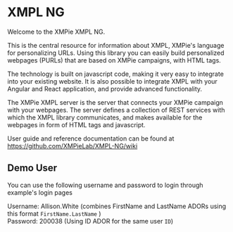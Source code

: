 # XMPL NG
Welcome to the XMPie XMPL NG.

This is the central resource for information about XMPL, XMPie's language for personalizing URLs. Using this library you can easily build personalized webpages (PURLs) that are based on XMPie campaigns, with HTML tags.

The technology is built on javascript code, making it very easy to integrate into your existing website. It is also possible to integrate XMPL with your Angular and React application, and provide advanced functionality.

The XMPie XMPL server is the server that connects your XMPie campaign with your webpages. The server defines a collection of REST services with which the XMPL library communicates, and makes available for the webpages in form of HTML tags and javascript.

User guide and reference documentation can be found at https://github.com/XMPieLab/XMPL-NG/wiki

## Demo User
You can use the following username and password to login through example's login pages


Username: Allison.White (combines FirstName and LastName ADORs using this format `FirstName.LastName` ) \
Password: 200038 (Using ID ADOR for the same user `ID`)
